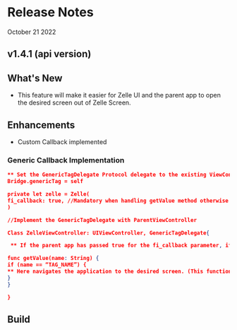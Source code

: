# Release Notes

October 21 2022

## v1.4.1 (api version)

## What's New

- This feature will make it easier for Zelle UI and the parent app to open the desired screen out of Zelle Screen.

## Enhancements

- Custom Callback implemented

### Generic Callback Implementation

```json
** Set the GenericTagDelegate Protocol delegate to the existing ViewController **
Bridge.genericTag = self

private let zelle = Zelle(
fi_callback: true, //Mandatory when handling getValue method otherwise optional
)

//Implement the GenericTagDelegate with ParentViewController 

Class ZelleViewController: UIViewController, GenericTagDelegate{

 ** If the parent app has passed true for the fi_callback parameter, if the user clicks on a web link such as the "Privacy Policy" link on the Zelle UI, then the getValue method will be triggered and pass "privacy policy" as the value for the name parameter. The parent app handles this callback on their side ** 

func getValue(name: String) {
if (name == “TAG_NAME”) {
** Here navigates the application to the desired screen. (This function will help to communicate with the Zelle UI and parent app) **
}
}

} 
```

## Build


